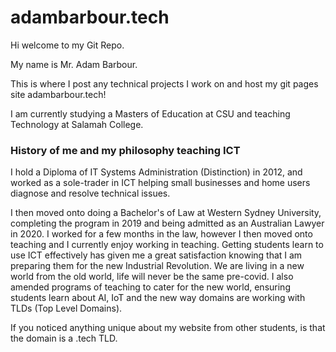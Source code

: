 # adambarbour.tech

Hi welcome to my Git Repo.

My name is Mr. Adam Barbour.

This is where I post any technical projects I work on and host my git pages site adambarbour.tech!

I am currently studying a Masters of Education at CSU and teaching Technology at Salamah College.

### History of me and my philosophy teaching ICT

I hold a Diploma of IT Systems Administration (Distinction) in 2012, and worked as a sole-trader in ICT helping small businesses and home users diagnose and resolve technical issues. 

I then moved onto doing a Bachelor's of Law at Western Sydney University, completing the program in 2019 and being admitted as an Australian Lawyer in 2020. I worked for a few months in the law, however I then moved onto teaching and I currently enjoy working in teaching. Getting students learn to use ICT effectively has given me a great satisfaction knowing that I am preparing them for the new Industrial Revolution. We are living in a new world from the old world, life will never be the same pre-covid. I also amended programs of teaching to cater for the new world, ensuring students learn about AI, IoT and the new way domains are working with TLDs (Top Level Domains).

If you noticed anything unique about my website from other students, is that the domain is a .tech TLD. 
